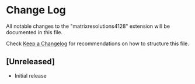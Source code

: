 # Change Log

All notable changes to the "matrixresolutions4128" extension will be documented in this file.

Check [Keep a Changelog](http://keepachangelog.com/) for recommendations on how to structure this file.

## [Unreleased]

- Initial release
